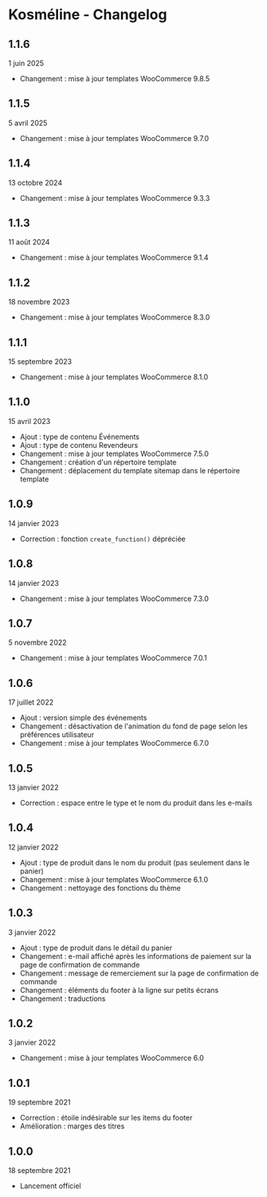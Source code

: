 # Kosméline - Changelog

## 1.1.6

1 juin 2025

* Changement : mise à jour templates WooCommerce 9.8.5

## 1.1.5

5 avril 2025

* Changement : mise à jour templates WooCommerce 9.7.0

## 1.1.4

13 octobre 2024

* Changement : mise à jour templates WooCommerce 9.3.3

## 1.1.3

11 août 2024

* Changement : mise à jour templates WooCommerce 9.1.4

## 1.1.2

18 novembre 2023

* Changement : mise à jour templates WooCommerce 8.3.0

## 1.1.1

15 septembre 2023

* Changement : mise à jour templates WooCommerce 8.1.0

## 1.1.0

15 avril 2023

* Ajout : type de contenu Événements
* Ajout : type de contenu Revendeurs
* Changement : mise à jour templates WooCommerce 7.5.0
* Changement : création d'un répertoire template
* Changement : déplacement du template sitemap dans le répertoire template

## 1.0.9

14 janvier 2023

* Correction : fonction `create_function()` dépréciée

## 1.0.8

14 janvier 2023

* Changement : mise à jour templates WooCommerce 7.3.0

## 1.0.7

5 novembre 2022

* Changement : mise à jour templates WooCommerce 7.0.1

## 1.0.6

17 juillet 2022

* Ajout : version simple des événements
* Changement : désactivation de l'animation du fond de page selon les préférences utilisateur
* Changement : mise à jour templates WooCommerce 6.7.0

## 1.0.5

13 janvier 2022

* Correction : espace entre le type et le nom du produit dans les e-mails

## 1.0.4

12 janvier 2022

* Ajout : type de produit dans le nom du produit (pas seulement dans le panier)
* Changement : mise à jour templates WooCommerce 6.1.0
* Changement : nettoyage des fonctions du thème

## 1.0.3

3 janvier 2022

* Ajout : type de produit dans le détail du panier
* Changement : e-mail affiché après les informations de paiement sur la page de confirmation de commande
* Changement : message de remerciement sur la page de confirmation de commande
* Changement : éléments du footer à la ligne sur petits écrans
* Changement : traductions

## 1.0.2

3 janvier 2022

* Changement : mise à jour templates WooCommerce 6.0

## 1.0.1

19 septembre 2021

* Correction : étoile indésirable sur les items du footer
* Amélioration : marges des titres

## 1.0.0

18 septembre 2021

* Lancement officiel
